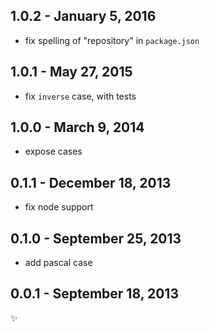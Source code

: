 
1.0.2 - January 5, 2016
-----------------------
* fix spelling of "repository" in `package.json`

1.0.1 - May 27, 2015
--------------------
* fix `inverse` case, with tests

1.0.0 - March 9, 2014
---------------------
* expose cases

0.1.1 - December 18, 2013
-------------------------
* fix node support

0.1.0 - September 25, 2013
--------------------------
* add pascal case

0.0.1 - September 18, 2013
--------------------------
:sparkles:
